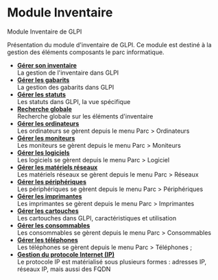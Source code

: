 Module Inventaire
=================

Module Inventaire de GLPI

Présentation du module d'inventaire de GLPI. Ce module est destiné à la
gestion des éléments composants le parc informatique.

-   **[Gérer son inventaire](../glpi/inventory_use.html)**\
     La gestion de l'inventaire dans GLPI
-   **[Gérer les gabarits](../glpi/template.html)**\
     La gestion des gabarits dans GLPI
-   **[Gérer les statuts](../glpi/inventory_state.html)**\
     Les statuts dans GLPI, la vue spécifique
-   **[Recherche globale](../glpi/inventory_global.html)**\
     Recherche globale sur les éléments d'inventaire
-   **[Gérer les ordinateurs](../glpi/inventory_computer.html)**\
     Les ordinateurs se gèrent depuis le menu Parc \> Ordinateurs
-   **[Gérer les moniteurs](../glpi/inventory_monitor.html)**\
     Les moniteurs se gèrent depuis le menu Parc \> Moniteurs
-   **[Gérer les logiciels](../glpi/inventory_software.html)**\
     Les logiciels se gèrent depuis le menu Parc \> Logiciel
-   **[Gérer les matériels
    réseaux](../glpi/inventory_networking.html)**\
     Les matériels réseaux se gèrent depuis le menu Parc \> Réseaux
-   **[Gérer les périphériques](../glpi/inventory_peripheral.html)**\
     Les périphériques se gèrent depuis le menu Parc \> Périphériques
-   **[Gérer les imprimantes](../glpi/inventory_printer.html)**\
     Les imprimantes se gèrent depuis le menu Parc \> Imprimantes
-   **[Gérer les cartouches](../glpi/inventory_cartridge.html)**\
     Les cartouches dans GLPI, caractéristiques et utilisation
-   **[Gérer les consommables](../glpi/inventory_consumable.html)**\
     Les consommables se gèrent depuis le menu Parc \> Consommables
-   **[Gérer les téléphones](../glpi/inventory_phone.html)**\
     Les téléphones se gèrent depuis le menu Parc \> Téléphones ;
-   **[Gestion du protocole Internet (IP)](../glpi/inventory_ip.html)**\
     Le protocole IP est matérialisé sous plusieurs formes : adresses
    IP, réseaux IP, mais aussi des FQDN

